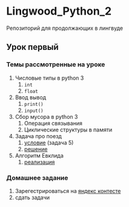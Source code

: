 # Lingwood_Python_2
Репозиторий для продолжающих в лингвуде

## Урок первый
### Темы рассмотренные на уроке
1. Числовые типы в python 3
   1. `int`
   2. `float`
2. Ввод вывод
   1. `print()`
   2. `input()`
3. Сбор мусора в python 3
   1. Операция связывания
   2. Циклические структуры в памяти
4. Задача про поезд
   1. [условие](class1/Задачи.pdf) (задача 5)
   2. [решение](class1/code/task5.py)
5. Алгоритм Евклида
   1. [реализация](class1/code/Euclid.py)
### Домашнее задание
1. Зарегестрироваться на [яндекс контесте](https://contest.yandex.ru/contest/40706/enter)
2. сдать задачи
